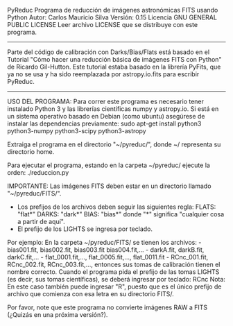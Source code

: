 PyReduc
Programa de reducción de imágenes astronómicas FITS usando Python
Autor: Carlos Mauricio Silva
Versión: 0.15
Licencia GNU GENERAL PUBLIC LICENSE
Leer archivo LICENSE que se distribuye con este programa.
________________________________________________________

Parte del código de calibración con Darks/Bias/Flats está
basado en el Tutorial "Cómo hacer una reducción básica de imágenes FITS con Python"
de Ricardo Gil-Hutton. Este tutorial estaba basado en la librería PyFits,
que ya no se usa y ha sido reemplazada por astropy.io.fits para escribir PyReduc.
_______________________________________________________

USO DEL PROGRAMA:
Para correr este programa es necesario tener instalado Python 3 y las librerías científicas numpy y astropy.io.
Si está en un sistema operativo basado en Debian (como ubuntu) asegúrese de instalar las dependencias previamente:
	sudo apt-get install python3 python3-numpy python3-scipy python3-astropy

Extraiga el programa en el directorio "~/pyreduc/", donde ~/ representa su directorio home.

Para ejecutar el programa, estando en la carpeta ~/pyreduc/ ejecute la orden:
	./reduccion.py

IMPORTANTE:
Las imágenes FITS deben estar en un directorio llamado "~/pyreduc/FITS/".
- Los prefijos de los archivos deben seguir las siguientes regla:
	FLATS: "flat*"
	DARKS: "dark*"
	BIAS: "bias*"
donde "*" significa "cualquier cosa a partir de aquí".
- El prefijo de los LIGHTS se ingresa por teclado.

Por ejemplo:
En la carpeta ~/pyreduc/FITS/ se tienen los archivos:
	- bias001.fit, bias002.fit, bias003.fit bias004.fit,...
	- darkA.fit, darkB.fit, darkC.fit,...
	- flat_0001.fit,..., flat_0005.fit,..., flat_0011.fit
	- RCnc_001.fit, RCnc_002.fit, RCnc_003.fit,...,
entonces sus tomas de calibración tienen el nombre correcto. Cuando el programa pida el prefijo de las tomas LIGHTS (es decir, sus tomas científicas),
se deberá ingresar por teclado:
	RCnc
Nota: En este caso también puede ingresar "R", puesto que es el único prefijo de archivo que comienza con esa letra en su directorio FITS/.


Por favor, note que este programa no convierte imágenes RAW a FITS (¿Quizás en una próxima versión?).


